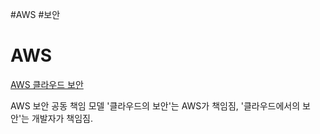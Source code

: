 #AWS #보안
# AWS

[AWS 클라우드 보안](https://aws.amazon.com/ko/compliance/shared-responsibility-model/)

AWS 보안 공동 책임 모델
 '클라우드의 보안'는 AWS가 책임짐, '클라우드에서의 보안'는 개발자가 책임짐.

 
